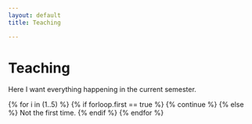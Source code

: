 ```yaml
---
layout: default
title: Teaching

---
```

# Teaching


Here I want everything happening in the current semester. 

{% for i in (1..5) %}
    {% if forloop.first == true %}
        {% continue %}
    {% else %}
        Not the first time.
    {% endif %}
{% endfor %}

